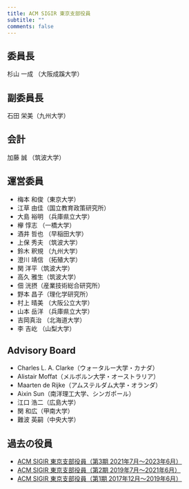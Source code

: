 ```yaml
---
title: ACM SIGIR 東京支部役員
subtitle: ""
comments: false
---
```


## 委員長

杉山 一成 （大阪成蹊大学）

## 副委員長

石田 栄美（九州大学）

## 会計

加藤 誠 （筑波大学）

## 運営委員

- 梅本 和俊（東京大学）
- 江草 由佳（国立教育政策研究所）
- 大島 裕明 （兵庫県立大学）
- 欅 惇志 （一橋大学）
- 酒井 哲也 （早稲田大学）
- 上保 秀夫 （筑波大学）
- 鈴木 釈規  （九州大学）
- 澄川 靖信  （拓殖大学）
- 関 洋平（筑波大学）
- 高久 雅生（筑波大学）
- 佃 洸摂（産業技術総合研究所）
- 野本 昌子（理化学研究所）
- 村上 晴美 （大阪公立大学）
- 山本 岳洋 （兵庫県立大学）
- 吉岡真治 （北海道大学）
- 李 吉屹  （山梨大学）

## Advisory Board

- Charles L.  A. Clarke（ウォータルー大学・カナダ）
- Alistair Moffat（メルボルン大学・オーストラリア）
- Maarten de Rijke（アムステルダム大学・オランダ）
- Aixin Sun（南洋理工大学、シンガポール）
- 江口 浩二（広島大学）
- 関 和広（甲南大学）
- 難波 英嗣（中央大学）


## 過去の役員

- [ACM SIGIR 東京支部役員（第3期 2021年7月〜2023年6月）](/page/organization_3/)
- [ACM SIGIR 東京支部役員（第2期 2019年7月〜2021年6月）](/page/organization_2/)
- [ACM SIGIR 東京支部役員（第1期 2017年12月〜2019年6月）](/page/organization_1/)
